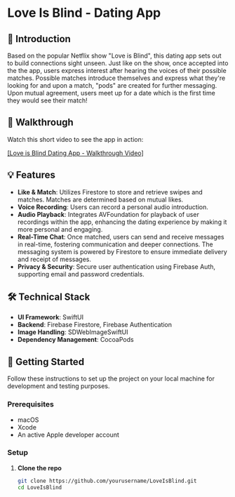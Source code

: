 # Love Is Blind - Dating App

## 🌟 Introduction
Based on the popular Netflix show "Love is Blind", this dating app sets out to build connections sight unseen. Just like on the show, once accepted into the the app, users express interest after hearing the voices of their possible matches. Possible matches introduce themselves and express what they're looking for and upon a match, "pods" are created for further messaging. Upon mutual agreement, users meet up for a date which is the first time they would see their match!

## 🎥 Walkthrough
Watch this short video to see the app in action:

[[Love is Blind Dating App - Walkthrough Video]](https://www.instagram.com/reel/C4s_CiZgsj3/?igsh=MWtlamhibG5xNWExZg==)

## 💡 Features

- **Like & Match**: Utilizes Firestore to store and retrieve swipes and matches. Matches are determined based on mutual likes.
- **Voice Recording**: Users can record a personal audio introduction.
- **Audio Playback**: Integrates AVFoundation for playback of user recordings within the app, enhancing the dating experience by making it more personal and engaging.
- **Real-Time Chat**: Once matched, users can send and receive messages in real-time, fostering communication and deeper connections. The messaging system is powered by Firestore to ensure immediate delivery and receipt of messages.
- **Privacy & Security**: Secure user authentication using Firebase Auth, supporting email and password credentials.

## 🛠 Technical Stack

- **UI Framework**: SwiftUI
- **Backend**: Firebase Firestore, Firebase Authentication
- **Image Handling**: SDWebImageSwiftUI
- **Dependency Management**: CocoaPods

## 🚀 Getting Started

Follow these instructions to set up the project on your local machine for development and testing purposes.

### Prerequisites

- macOS
- Xcode
- An active Apple developer account

### Setup

1. **Clone the repo**

   ```bash
   git clone https://github.com/yourusername/LoveIsBlind.git
   cd LoveIsBlind
